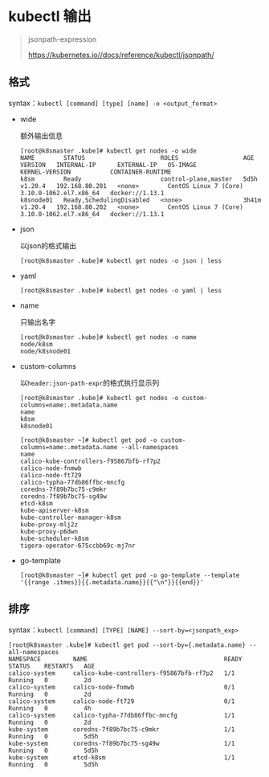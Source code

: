 # kubectl 输出

> jsonpath-expression
>
> https://kubernetes.io//docs/reference/kubectl/jsonpath/

## 格式

syntax：`kubectl [command] [type] [name] -o <output_format>`

- wide

  额外输出信息

  ```
  [root@k8smaster .kube]# kubectl get nodes -o wide
  NAME        STATUS                     ROLES                  AGE     VERSION   INTERNAL-IP      EXTERNAL-IP   OS-IMAGE                KERNEL-VERSION           CONTAINER-RUNTIME
  k8sm        Ready                      control-plane,master   5d5h    v1.20.4   192.168.80.201   <none>        CentOS Linux 7 (Core)   3.10.0-1062.el7.x86_64   docker://1.13.1
  k8snode01   Ready,SchedulingDisabled   <none>                 3h41m   v1.20.4   192.168.80.202   <none>        CentOS Linux 7 (Core)   3.10.0-1062.el7.x86_64   docker://1.13.1
  ```

- json

  以json的格式输出

  ```
  [root@k8smaster .kube]# kubectl get nodes -o json | less
  ```

- yaml

  ```
  [root@k8smaster .kube]# kubectl get nodes -o yaml | less
  ```

- name

  只输出名字

  ```
  [root@k8smaster .kube]# kubectl get nodes -o name
  node/k8sm
  node/k8snode01
  ```

- custom-columns

  以`header:json-path-expr`的格式执行显示列

  ```
  [root@k8smaster .kube]# kubectl get nodes -o custom-columns=name:.metadata.name
  name
  k8sm
  k8snode01
  
  [root@k8smaster ~]# kubectl get pod -o custom-columns=name:.metadata.name --all-namespaces
  name
  calico-kube-controllers-f95867bfb-rf7p2
  calico-node-fnmwb
  calico-node-ft729
  calico-typha-77db86ffbc-mncfg
  coredns-7f89b7bc75-c9mkr
  coredns-7f89b7bc75-sg49w
  etcd-k8sm
  kube-apiserver-k8sm
  kube-controller-manager-k8sm
  kube-proxy-mlj2z
  kube-proxy-p6dwn
  kube-scheduler-k8sm
  tigera-operator-675ccbb69c-mj7nr
  ```

- go-template

  ```
  [root@k8smaster ~]# kubectl get pod -o go-template --template '{{range .itmes}}{{.metadata.name}}{{"\n"}}{{end}}'
  ```

## 排序

syntax：`kubectl [command] [TYPE] [NAME] --sort-by=<jsonpath_exp>`

```
[root@k8smaster .kube]# kubectl get pod --sort-by={.metadata.name} --all-namespaces
NAMESPACE         NAME                                      READY   STATUS    RESTARTS   AGE
calico-system     calico-kube-controllers-f95867bfb-rf7p2   1/1     Running   0          2d
calico-system     calico-node-fnmwb                         0/1     Running   0          2d
calico-system     calico-node-ft729                         0/1     Running   0          4h
calico-system     calico-typha-77db86ffbc-mncfg             1/1     Running   0          2d
kube-system       coredns-7f89b7bc75-c9mkr                  1/1     Running   0          5d5h
kube-system       coredns-7f89b7bc75-sg49w                  1/1     Running   0          5d5h
kube-system       etcd-k8sm                                 1/1     Running   0          5d5h
```

















